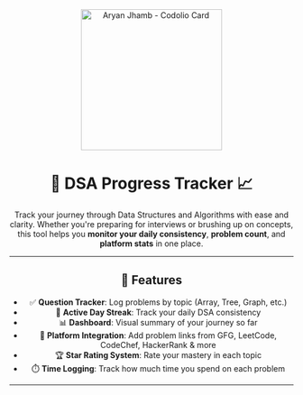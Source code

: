 <div align="center">

<img src="https://github.com/yourusername/DSA-Progress-Tracker/assets/yourimagepath/profileCard.png" width="250px" alt="Aryan Jhamb - Codolio Card"/>

# 🧠 DSA Progress Tracker 📈

Track your journey through Data Structures and Algorithms with ease and clarity. Whether you're preparing for interviews or brushing up on concepts, this tool helps you **monitor your daily consistency**, **problem count**, and **platform stats** in one place.

---

## 🚀 Features

- ✅ **Question Tracker**: Log problems by topic (Array, Tree, Graph, etc.)
- 📆 **Active Day Streak**: Track your daily DSA consistency
- 📊 **Dashboard**: Visual summary of your journey so far
- 🔗 **Platform Integration**: Add problem links from GFG, LeetCode, CodeChef, HackerRank & more
- 🏆 **Star Rating System**: Rate your mastery in each topic
- ⏱️ **Time Logging**: Track how much time you spend on each problem

---
